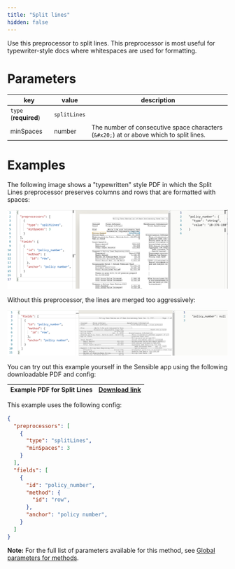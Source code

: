 ```yaml
---
title: "Split lines"
hidden: false
---
```


Use this preprocessor to split lines. This preprocessor is most useful for typewriter-style docs where whitespaces are used for formatting. 


Parameters
====

| key                   | value        | description                                                  |
| --------------------- | ------------ | ------------------------------------------------------------ |
| `type` (**required**) | `splitLines` |                                                              |
| minSpaces             | number       | The number of consecutive space characters (`&#x20;`) at or above which to split lines. |

Examples
====

The following image shows a "typewritten" style PDF in which the Split Lines preprocessor preserves columns and rows that are formatted with spaces:

![Click to enlarge](https://raw.githubusercontent.com/sensible-hq/sensible-docs/main/readme-sync/assets/v0/images/split_lines_example.png)

Without this preprocessor, the lines are merged too aggressively:

![Click to enlarge](https://raw.githubusercontent.com/sensible-hq/sensible-docs/main/readme-sync/assets/v0/images/split_lines_example_2.png)

You can try out this example yourself in the Sensible app using the following downloadable PDF and config:

| Example PDF for Split Lines | [Download link](https://raw.githubusercontent.com/sensible-hq/sensible-docs/main/readme-sync/assets/v0/pdfs/split_lines_example.pdf) |
| --------------------------- | ------------------------------------------------------------ |

This example uses the following config:

```json
{
  "preprocessors": [
    {
      "type": "splitLines",
      "minSpaces": 3
    }
  ],
  "fields": [
    {
      "id": "policy_number",
      "method": {
        "id": "row",
      },
      "anchor": "policy number",
    }
  ]
}
```



**Note:** For the full list of parameters available for this method, see [Global parameters for methods](doc:method#section-global-parameters-for-methods).
